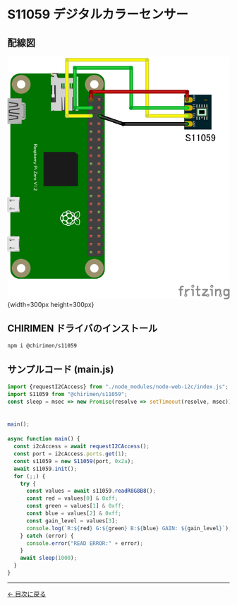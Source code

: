 # S11059 デジタルカラーセンサー

## 配線図

![配線図](./schematic.png "schematic"){width=300px height=300px}

## CHIRIMEN ドライバのインストール

```shell
npm i @chirimen/s11059
```

## サンプルコード (main.js)

```javascript
import {requestI2CAccess} from "./node_modules/node-web-i2c/index.js";
import S11059 from "@chirimen/s11059";
const sleep = msec => new Promise(resolve => setTimeout(resolve, msec));


main();

async function main() {
  const i2cAccess = await requestI2CAccess();
  const port = i2cAccess.ports.get(1);
  const s11059 = new S11059(port, 0x2a);
  await s11059.init();
  for (;;) {
    try {
      const values = await s11059.readR8G8B8();
      const red = values[0] & 0xff;
      const green = values[1] & 0xff;
      const blue = values[2] & 0xff;
      const gain_level = values[3];
      console.log(`R:${red} G:${green} B:${blue} GAIN: ${gain_level}`);
    } catch (error) {
      console.error("READ ERROR:" + error);
    }
    await sleep(1000);
  }
}
```


---
[← 目次に戻る](../index.md)

